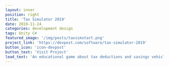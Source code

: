 ```yaml
---
layout: inner
position: right
title: 'Tax Simulator 2019'
date: 2019-11-24
categories: development design
tags: Unity C#
featured_image: '/img/posts/taxsimstart.png'
project_link: 'https://devpost.com/software/tax-simulator-2019'
button_icon: 'icon-devpost'
button_text: 'Visit Project'
lead_text: 'An educational game about tax deductions and savings vehicles'
---
```

